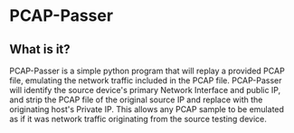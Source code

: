 # PCAP-Passer

## What is it? 
PCAP-Passer is a simple python program that will replay a provided PCAP file, emulating the network traffic included in the PCAP file. PCAP-Passer will identify the source device's primary Network Interface and public IP, and strip the PCAP file of the original source IP and replace with the originating host's Private IP. This allows any PCAP sample to be emulated as if it was network traffic originating from the source testing device. 

